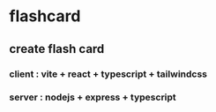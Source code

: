 # flashcard

## create flash card

### client : vite + react + typescript + tailwindcss

### server : nodejs + express + typescript
